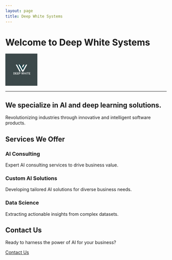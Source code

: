 ```yaml
---
layout: page 
title: Deep White Systems
---
```

# Welcome to Deep White Systems

<!-- Adjust the size of the logo using HTML -->
<img src="/DeepWhitelogo.png" alt="Deep White Systems Logo" width="100" height="auto">


---


## We specialize in AI and deep learning solutions.

<div class="hero">
  <p>Revolutionizing industries through innovative and intelligent software products.</p>
  
</div>

## Services We Offer

<div class="services">
  <div class="service-item">
    <i class="fas fa-cogs"></i>
    <h3>AI Consulting</h3>
    <p>Expert AI consulting services to drive business value.</p>
  </div>

  <div class="service-item">
    <i class="fas fa-eye"></i>
    <h3>Custom AI Solutions</h3>
    <p>Developing tailored AI solutions for diverse business needs.</p>
  </div>

  <div class="service-item">
    <i class="fas fa-chart-line"></i>
    <h3>Data Science</h3>
    <p>Extracting actionable insights from complex datasets.</p>
  </div>
</div>



## Contact Us

<div class="contact">
  <p>Ready to harness the power of AI for your business?</p>
  <a href="/contact/" class="btn-secondary">Contact Us</a>
</div>
